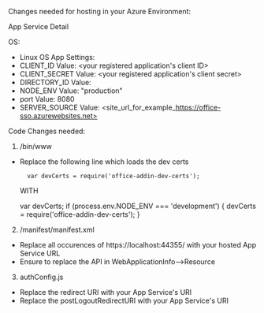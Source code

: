 Changes needed for hosting in your Azure Environment:

App Service Detail

OS:
 - Linux OS
App Settings:
 - CLIENT_ID
   Value: <your registered application's client ID>
 - CLIENT_SECRET
   Value: <your registered application's client secret>
 - DIRECTORY_ID
   Value: <tenant ID for your registered application>
 - NODE_ENV
   Value: "production"
 - port
   Value: 8080
 - SERVER_SOURCE
   Value: <site_url_for_example_https://office-sso.azurewebsites.net>

Code Changes needed:
1) /bin/www
- Replace the following line which loads the dev certs 

        var devCerts = require('office-addin-dev-certs');

    WITH

    var devCerts;
    if (process.env.NODE_ENV === 'development') {
        devCerts = require('office-addin-dev-certs');
    }

2) /manifest/manifest.xml
- Replace all occurences of https://localhost:44355/ with your hosted App Service URL
- Ensure to replace the API in WebApplicationInfo-->Resource

3) authConfig.js
- Replace the redirect URI with your App Service's URI
- Replace the postLogoutRedirectURI with your App Service's URI

